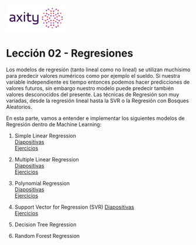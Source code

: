 ![png](imagenes/logotipo-axity-ppt.png)

# Lección 02 - Regresiones

Los modelos de regresión (tanto lineal como no lineal) se utilizan muchísimo para predecir valores numéricos como por ejemplo el sueldo. Si nuestra variable independiente es tiempo entonces podemos hacer predicciones de valores futuros, sin embargo nuestro modelo puede predecir también valores desconocidos del presente.  Las técnicas de Regresión son muy variadas, desde la regresión lineal hasta la SVR o la Regresión con Bosques Aleatorios.

En esta parte, vamos a entender e implementar los siguientes modelos de Regresión dentro de Machine Learning:

1. Simple Linear Regression  
[Diapositivas](Diapositivas/Parte%2002.Regresi%C3%B3n/Secci%C3%B3n%2002.1.Simple%20Linear%20Regression)  
[Ejercicios](Ejercicios/Parte%2002.Regresi%C3%B3n/Secci%C3%B3n%2002.1.Simple%20Linear%20Regression)  

2. Multiple Linear Regression  
[Diapositivas](Diapositivas/Parte%2002.Regresi%C3%B3n/Secci%C3%B3n%2002.2.Multiple%20Linear%20Regression)  
[Ejercicios](Ejercicios/Parte%2002.Regresi%C3%B3n/Secci%C3%B3n%2002.2.Multiple%20Linear%20Regression)

3. Polynomial Regression  
[Diapositivas](Diapositivas/Parte%2002.Regresi%C3%B3n/Secci%C3%B3n%2002.3.Polynomial%20Regression)  
[Ejercicios](Ejercicios/Parte%2002.Regresi%C3%B3n/Secci%C3%B3n%2002.3.Polynomial%20Regression)

4. Support Vector for Regression (SVR)
[Diapositivas](Diapositivas/Parte%2002.Regresi%C3%B3n/Secci%C3%B3n%2002.4.Support%20Vector%20Regression)  
[Ejercicios](Ejercicios/Parte%2002.Regresi%C3%B3n/Secci%C3%B3n%2002.4.Support%20Vector%20Regression)

5. Decision Tree Regression

6. Random Forest Regression
